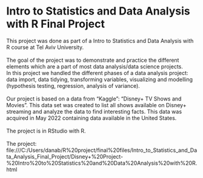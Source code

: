 # Intro to Statistics and Data Analysis with R Final Project
This project was done as part of a Intro to Statistics and Data Analysis with R course at Tel Aviv University.<br><br>
The goal of the project was to demonstrate and practice the different elements which are a part of most data analysis/data science projects.<br>
In this project we handled the different phases of a data analysis project: data import, data tidying, transforming variables, visualizing and modelling (hypothesis testing, regression, analysis of variance).<br><br>
Our project is based on a data from “Kaggle”: “Disney+ TV Shows and Movies”. This data set was created to list all shows available on Disney+ streaming and analyze the data to find interesting facts. This data was acquired in May 2022 containing data available in the United States.<br><br>
The project is in RStudio with R.<br><br>
The project:<br>
file:///C:/Users/danab/R%20project/final%20files/Intro_to_Statistics_and_Data_Analysis_Final_Project/Disney+%20Project-%20Intro%20to%20Statistics%20and%20Data%20Analysis%20with%20R.html
